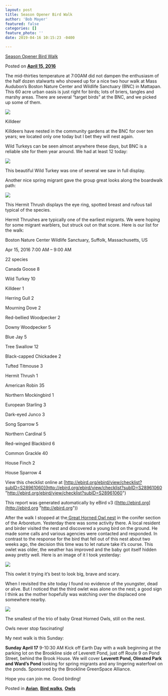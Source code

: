 ```yaml
---
layout: post
title: Season Opener Bird Walk
author: 'Bob Mayer'
featured: false
categories: []
feature_photo: ''
date: 2019-04-16 10:15:23 -0400

---
```

[Season Opener Bird Walk](https://web.archive.org/web/20171113131919/http://www.arbotopia.com/season-opener-bird-walk/)

Posted on [**April 15, 2016**](https://web.archive.org/web/20171113131919/http://www.arbotopia.com/season-opener-bird-walk/ "8:26 pm")

The mid-thirties temperature at 7:00AM did not dampen the enthusiasm of the half dozen stalwarts who showed up for a nice two hour walk at Mass Audubon’s Boston Nature Center and Wildlife Sanctuary (BNC) in Mattapan. This 60 acre urban oasis is just right for birds; lots of briers, tangles and marshy areas. There are several “target birds” at the BNC, and we picked up some of them.

![](/images/P1120383.jpg)

Killdeer

Killdeers have nested in the community gardens at the BNC for over ten years; we located only one today but I bet they will nest again.

Wild Turkeys can be seen almost anywhere these days, but BNC is a reliable site for them year around. We had at least 12 today:

![](/images/P1120472.jpg)

This beautiful Wild Turkey was one of several we saw in full display.

Another nice spring migrant gave the group great looks along the boardwalk path:

![](/images/P1040765-2.jpg)

This Hermit Thrush displays the eye ring, spotted breast and rufous tail typical of the species.

Hermit Thrushes are typically one of the earliest migrants. We were hoping for some migrant warblers, but struck out on that score. Here is our list for the walk:

Boston Nature Center Wildlife Sanctuary, Suffolk, Massachusetts, US

Apr 15, 2016 7:00 AM – 9:00 AM

22 species

Canada Goose 8

Wild Turkey 10

Killdeer 1

Herring Gull 2

Mourning Dove 2

Red-bellied Woodpecker 2

Downy Woodpecker 5

Blue Jay 5

Tree Swallow 12

Black-capped Chickadee 2

Tufted Titmouse 3

Hermit Thrush 1

American Robin 35

Northern Mockingbird 1

European Starling 3

Dark-eyed Junco 3

Song Sparrow 5

Northern Cardinal 5

Red-winged Blackbird 6

Common Grackle 40

House Finch 2

House Sparrow 4

View this checklist online at [http://ebird.org/ebird/view/checklist?subID=S28961060](http://ebird.org/ebird/view/checklist?subID=S28961060 "http://ebird.org/ebird/view/checklist?subID=S28961060")

This report was generated automatically by eBird v3 ([http://ebird.org](http://ebird.org "http://ebird.org"))

After the walk I stopped at the[ Great Horned Owl nest](http://www.arbotopia.com/first-of-year-babies-and-spring-walks/) in the conifer section of the Arboretum. Yesterday there was some activity there. A local resident and birder visited the nest and discovered a young bird on the ground. He made some calls and various agencies were contacted and responded. In contrast to the response for the bird that fell out of this nest about two weeks ago, the decision this time was to let nature take it’s course. This owlet was older, the weather has improved and the baby got itself hidden away pretty well. Here is an image of it I took yesterday:

![](/images/P1120439.jpg)

This owlet it trying it’s best to look big, brave and scary.

When I revisited the site today I found no evidence of the youngster, dead or alive. But I noticed that the third owlet was alone on the nest; a good sign I think as the mother hopefully was watching over the displaced one somewhere nearby.

![](/images/P1120669.jpg)

The smallest of the trio of baby Great Horned Owls, still on the nest.

Owls never stop fascinating!

My next walk is this Sunday:

**Sunday April 17** 9-10:30 AM Kick off Earth Day with a walk beginning at the parking lot on the Brookline side of Leverett Pond, just off Route 9 on Pond Street, behind the Brook House. We will cover **Leverett Pond, Olmsted Park and Ward’s Pond** looking for spring migrants and any lingering waterfowl on the ponds. Sponsored by the Brookline GreenSpace Alliance.

Hope you can join me. Good birding!

Posted in [**Avian**](https://web.archive.org/web/20171113131919/http://www.arbotopia.com/category/avian/), [**Bird walks**](https://web.archive.org/web/20171113131919/http://www.arbotopia.com/category/bird-walks/), [**Owls**](https://web.archive.org/web/20171113131919/http://www.arbotopia.com/category/owls/)
